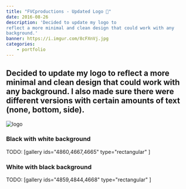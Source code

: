 ```yaml
---
title: "FVCproductions - Updated Logo 🍓"
date: 2016-08-26
description: 'Decided to update my logo to
reflect a more minimal and clean design that could work with any
background.'
banner: https://i.imgur.com/8cFXnVj.jpg
categories:
    - portfolio
---
```


## Decided to update my logo to reflect a more minimal and clean design that could work with any background. I also made sure there were different versions with certain amounts of text (none, bottom, side).

![logo](https://fvcproductions.files.wordpress.com/2016/08/logo.png)

### Black with white background

TODO: [gallery ids="4860,4667,4665" type="rectangular" ]

### White with black background

TODO: [gallery ids="4859,4844,4668" type="rectangular" ]
